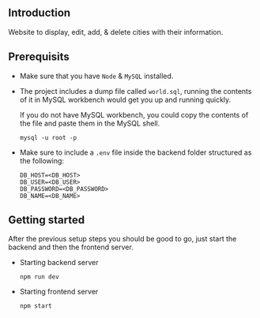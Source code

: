 ## Introduction
Website to display, edit, add, & delete cities with their information.

## Prerequisits
- Make sure that you have `Node` & `MySQL` installed. 
- The project includes a dump file called `world.sql`, running the contents of it in MySQL workbench would get you up and running quickly.
    
    If you do not have MySQL workbench, you could copy the contents of the file and paste them in the MySQL shell.
    ```
    mysql -u root -p
    ```
- Make sure to include a `.env` file inside the backend folder structured as the following:

    ```
    DB_HOST=<DB_HOST>
    DB_USER=<DB_USER>
    DB_PASSWORD=<DB_PASSWORD>
    DB_NAME=<DB_NAME>
    ```

## Getting started
After the previous setup steps you should be good to go, just start the backend and then the frontend server.

- Starting backend server
    
    ```
    npm run dev
    ```
- Starting frontend server
    ```
    npm start
    ```
